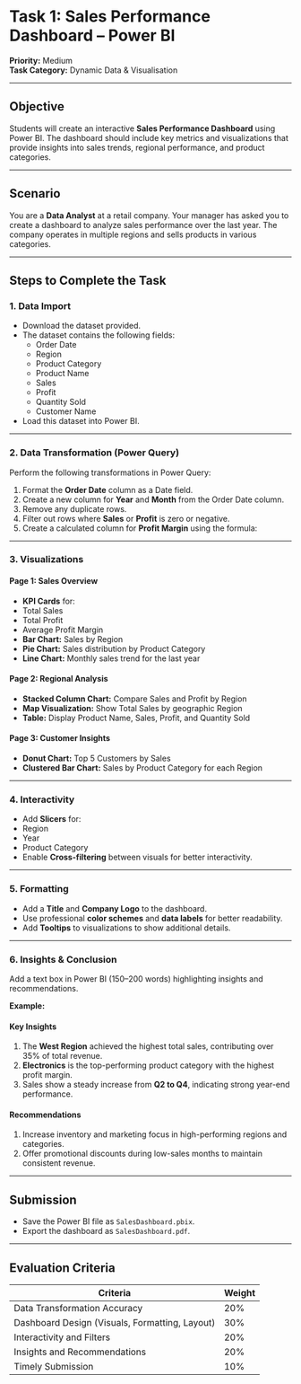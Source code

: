 # Task 1: Sales Performance Dashboard – Power BI

**Priority:** Medium  
**Task Category:** Dynamic Data & Visualisation  

---

## Objective
Students will create an interactive **Sales Performance Dashboard** using Power BI. The dashboard should include key metrics and visualizations that provide insights into sales trends, regional performance, and product categories.

---

## Scenario
You are a **Data Analyst** at a retail company. Your manager has asked you to create a dashboard to analyze sales performance over the last year. The company operates in multiple regions and sells products in various categories.

---

## Steps to Complete the Task

### 1. Data Import
- Download the dataset provided.  
- The dataset contains the following fields:
  - Order Date  
  - Region  
  - Product Category  
  - Product Name  
  - Sales  
  - Profit  
  - Quantity Sold  
  - Customer Name  
- Load this dataset into Power BI.

---

### 2. Data Transformation (Power Query)
Perform the following transformations in Power Query:
1. Format the **Order Date** column as a Date field.  
2. Create a new column for **Year** and **Month** from the Order Date column.  
3. Remove any duplicate rows.  
4. Filter out rows where **Sales** or **Profit** is zero or negative.  
5. Create a calculated column for **Profit Margin** using the formula:  

---

### 3. Visualizations

#### Page 1: Sales Overview
- **KPI Cards** for:
- Total Sales  
- Total Profit  
- Average Profit Margin  
- **Bar Chart:** Sales by Region  
- **Pie Chart:** Sales distribution by Product Category  
- **Line Chart:** Monthly sales trend for the last year  

#### Page 2: Regional Analysis
- **Stacked Column Chart:** Compare Sales and Profit by Region  
- **Map Visualization:** Show Total Sales by geographic Region  
- **Table:** Display Product Name, Sales, Profit, and Quantity Sold  

#### Page 3: Customer Insights
- **Donut Chart:** Top 5 Customers by Sales  
- **Clustered Bar Chart:** Sales by Product Category for each Region  

---

### 4. Interactivity
- Add **Slicers** for:
- Region  
- Year  
- Product Category  
- Enable **Cross-filtering** between visuals for better interactivity.

---

### 5. Formatting
- Add a **Title** and **Company Logo** to the dashboard.  
- Use professional **color schemes** and **data labels** for better readability.  
- Add **Tooltips** to visualizations to show additional details.

---

### 6. Insights & Conclusion
Add a text box in Power BI (150–200 words) highlighting insights and recommendations.

**Example:**

#### Key Insights
1. The **West Region** achieved the highest total sales, contributing over 35% of total revenue.  
2. **Electronics** is the top-performing product category with the highest profit margin.  
3. Sales show a steady increase from **Q2 to Q4**, indicating strong year-end performance.  

#### Recommendations
1. Increase inventory and marketing focus in high-performing regions and categories.  
2. Offer promotional discounts during low-sales months to maintain consistent revenue.

---

## Submission
- Save the Power BI file as `SalesDashboard.pbix`.  
- Export the dashboard as `SalesDashboard.pdf`.

---

## Evaluation Criteria
| Criteria | Weight |
|-----------|---------|
| Data Transformation Accuracy | 20% |
| Dashboard Design (Visuals, Formatting, Layout) | 30% |
| Interactivity and Filters | 20% |
| Insights and Recommendations | 20% |
| Timely Submission | 10% |
